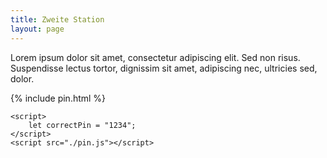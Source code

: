 ```yaml
---
title: Zweite Station
layout: page
---
```


Lorem ipsum dolor sit amet, consectetur adipiscing elit. Sed non risus. Suspendisse lectus tortor, dignissim sit amet, adipiscing nec, ultricies sed, dolor.

{% include pin.html %}

<html>
    <div id="coordinates" class="text-center" style="display:none">
        <a href="{% include carrot_map_link.html %}">Nächste Station</a><br>
        {% include carrot_map.html %}
    </div>

    <script>
        let correctPin = "1234";
    </script>
    <script src="./pin.js"></script>

</html>
